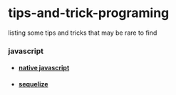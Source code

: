 # tips-and-trick-programing
listing some tips and tricks that may be rare to find


### javascript
- #### [native javascript](https://github.com/malikkurosaki/tips-and-trick-programing/tree/main/javascript/native)
- #### [sequelize](https://github.com/malikkurosaki/tips-and-trick-programing/tree/main/javascript/sequelize)
